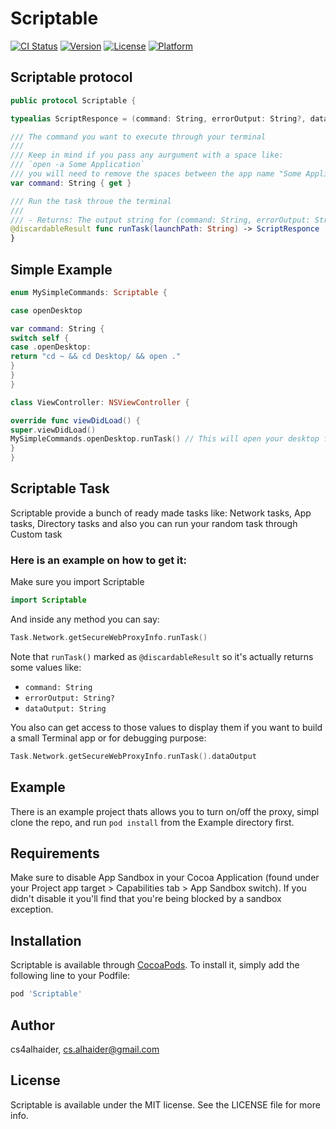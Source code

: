 # Scriptable

[![CI Status](https://img.shields.io/travis/cs4alhaider/Scriptable.svg?style=flat)](https://travis-ci.org/cs4alhaider/Scriptable)
[![Version](https://img.shields.io/cocoapods/v/Scriptable.svg?style=flat)](https://cocoapods.org/pods/Scriptable)
[![License](https://img.shields.io/cocoapods/l/Scriptable.svg?style=flat)](https://cocoapods.org/pods/Scriptable)
[![Platform](https://img.shields.io/cocoapods/p/Scriptable.svg?style=flat)](https://cocoapods.org/pods/Scriptable)


## Scriptable protocol
```swift
public protocol Scriptable {

typealias ScriptResponce = (command: String, errorOutput: String?, dataOutput: String)

/// The command you want to execute through your terminal
///
/// Keep in mind if you pass any aurgument with a space like:
/// `open -a Some Application`
/// you will need to remove the spaces between the app name "Some Application"
var command: String { get }

/// Run the task throue the terminal
///
/// - Returns: The output string for (command: String, errorOutput: String?, dataOutput: String)
@discardableResult func runTask(launchPath: String) -> ScriptResponce
}
```
## Simple Example
```swift
enum MySimpleCommands: Scriptable {

case openDesktop

var command: String {
switch self {
case .openDesktop:
return "cd ~ && cd Desktop/ && open ."
}
}
}

class ViewController: NSViewController {

override func viewDidLoad() {
super.viewDidLoad()
MySimpleCommands.openDesktop.runTask() // This will open your desktop folder
}
}
```

## Scriptable Task
Scriptable provide a bunch of ready made tasks like: Network tasks, App tasks, Directory tasks and also you can run your random task through Custom task

### Here is an example on how to get it:
Make sure you import Scriptable 
```swift
import Scriptable
```

And inside any method you can say:
```swift
Task.Network.getSecureWebProxyInfo.runTask()
```

Note that `runTask()`  marked as `@discardableResult` so it's actually returns some values like:
- `command: String`
- `errorOutput: String?`
- `dataOutput: String`

You also can get access to those values to display them if you want to build a small Terminal app or for debugging purpose: 
``` swift
Task.Network.getSecureWebProxyInfo.runTask().dataOutput
```

## Example

There is an example project thats allows you to turn on/off the proxy, simpl clone the repo, and run `pod install` from the Example directory first.

## Requirements
Make sure to disable App Sandbox in your Cocoa Application (found under your Project app target > Capabilities tab > App Sandbox switch). If you didn't disable it you'll find that you're being blocked by a sandbox exception. 

## Installation

Scriptable is available through [CocoaPods](https://cocoapods.org). To install
it, simply add the following line to your Podfile:

```ruby
pod 'Scriptable'
```

## Author

cs4alhaider, cs.alhaider@gmail.com

## License

Scriptable is available under the MIT license. See the LICENSE file for more info.
